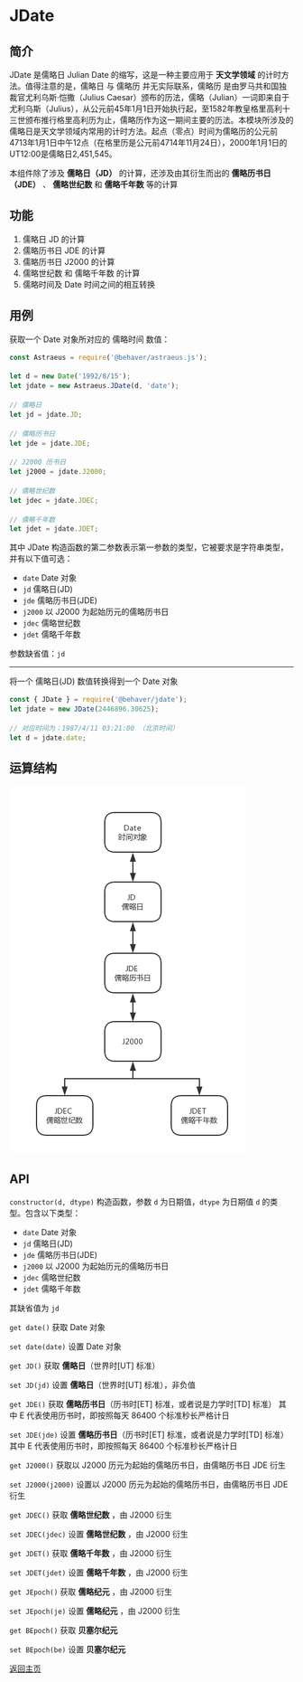 # JDate

## 简介

JDate 是儒略日 Julian Date 的缩写，这是一种主要应用于 **天文学领域** 的计时方法。值得注意的是，儒略日 与 儒略历 并无实际联系，儒略历 是由罗马共和国独裁官尤利乌斯·恺撒（Julius Caesar）颁布的历法，儒略（Julian）一词即来自于尤利乌斯（Julius），从公元前45年1月1日开始执行起，至1582年教皇格里高利十三世颁布推行格里高利历为止，儒略历作为这一期间主要的历法。本模块所涉及的儒略日是天文学领域内常用的计时方法。起点（零点）时间为儒略历的公元前4713年1月1日中午12点（在格里历是公元前4714年11月24日），2000年1月1日的UT12:00是儒略日2,451,545。

本组件除了涉及 **儒略日（JD）** 的计算，还涉及由其衍生而出的 **儒略历书日（JDE）** 、 **儒略世纪数** 和 **儒略千年数** 等的计算	

## 功能

1. 儒略日 JD 的计算
2. 儒略历书日 JDE 的计算
3. 儒略历书日 J2000 的计算
4. 儒略世纪数 和 儒略千年数 的计算
5. 儒略时间及 Date 时间之间的相互转换

## 用例

获取一个 Date 对象所对应的 儒略时间 数值：

```js
const Astraeus = require('@behaver/astraeus.js');

let d = new Date('1992/8/15');
let jdate = new Astraeus.JDate(d, 'date');

// 儒略日
let jd = jdate.JD;

// 儒略历书日
let jde = jdate.JDE;

// J2000 历书日
let j2000 = jdate.J2000;

// 儒略世纪数
let jdec = jdate.JDEC;

// 儒略千年数
let jdet = jdate.JDET;
```

其中 JDate 构造函数的第二参数表示第一参数的类型，它被要求是字符串类型，并有以下值可选：

* `date` Date 对象
* `jd` 儒略日(JD)
* `jde` 儒略历书日(JDE)
* `j2000` 以 J2000 为起始历元的儒略历书日
* `jdec` 儒略世纪数
* `jdet` 儒略千年数

参数缺省值：`jd`

---

将一个 儒略日(JD) 数值转换得到一个 Date 对象

```js
const { JDate } = require('@behaver/jdate');
let jdate = new JDate(2446896.30625);

// 对应时间为：1987/4/11 03:21:00 （北京时间）
let d = jdate.date;
```

## 运算结构

![JDate](./img/JDate-arithmetic-structure.png "JDate 运算结构")

## API

`constructor(d, dtype)`
构造函数，参数 `d` 为日期值，`dtype` 为日期值 `d` 的类型。包含以下类型：

* `date` Date 对象
* `jd` 儒略日(JD)
* `jde` 儒略历书日(JDE)
* `j2000` 以 J2000 为起始历元的儒略历书日
* `jdec` 儒略世纪数
* `jdet` 儒略千年数

其缺省值为 `jd`

`get date()`
获取 Date 对象

`set date(date)`
设置 Date 对象

`get JD()`
获取 **儒略日**（世界时[UT] 标准）

`set JD(jd)`
设置 **儒略日**（世界时[UT] 标准），非负值

`get JDE()`
获取 **儒略历书日**（历书时[ET] 标准，或者说是力学时[TD] 标准）
其中 E 代表使用历书时，即按照每天 86400 个标准秒长严格计日

`set JDE(jde)`
设置 **儒略历书日**（历书时[ET] 标准，或者说是力学时[TD] 标准）
其中 E 代表使用历书时，即按照每天 86400 个标准秒长严格计日

`get J2000()`
获取以 J2000 历元为起始的儒略历书日，由儒略历书日 JDE 衍生

`set J2000(j2000)`
设置以 J2000 历元为起始的儒略历书日，由儒略历书日 JDE 衍生

`get JDEC()`
获取 **儒略世纪数** ，由 J2000 衍生

`set JDEC(jdec)`
设置 **儒略世纪数** ，由 J2000 衍生

`get JDET()`
获取 **儒略千年数** ，由 J2000 衍生

`set JDET(jdet)`
设置 **儒略千年数** ，由 J2000 衍生

`get JEpoch()`
获取 **儒略纪元** ，由 J2000 衍生

`set JEpoch(je)`
设置 **儒略纪元** ，由 J2000 衍生

`get BEpoch()`
获取 **贝塞尔纪元**

`set BEpoch(be)`
设置 **贝塞尔纪元**

[返回主页](../../../readme.md)
